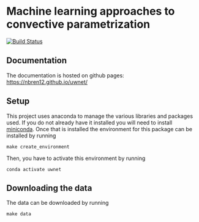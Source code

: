 # Machine learning approaches to convective parametrization
[![Build
Status](https://travis-ci.org/nbren12/uwnet.svg?branch=master)](https://travis-ci.org/nbren12/uwnet)

## Documentation

The documentation is hosted on github pages: https://nbren12.github.io/uwnet/

## Setup

This project uses anaconda to manage the various libraries and packages used. If you do not already have it installed you will need to install [miniconda](https://conda.io/miniconda.html). Once that is installed the environment for this package can be installed by running

    make create_environment

Then, you have to activate this environment by running

    conda activate uwnet

## Downloading the data


The data can be downloaded by running

    make data

